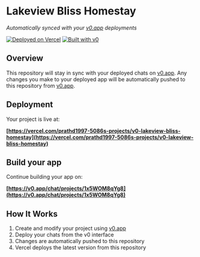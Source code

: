 # Lakeview Bliss Homestay

*Automatically synced with your [v0.app](https://v0.app) deployments*

[![Deployed on Vercel](https://img.shields.io/badge/Deployed%20on-Vercel-black?style=for-the-badge&logo=vercel)](https://vercel.com/prathd1997-5086s-projects/v0-lakeview-bliss-homestay)
[![Built with v0](https://img.shields.io/badge/Built%20with-v0.app-black?style=for-the-badge)](https://v0.app/chat/projects/1x5WOM8qYg8)

## Overview

This repository will stay in sync with your deployed chats on [v0.app](https://v0.app).
Any changes you make to your deployed app will be automatically pushed to this repository from [v0.app](https://v0.app).

## Deployment

Your project is live at:

**[https://vercel.com/prathd1997-5086s-projects/v0-lakeview-bliss-homestay](https://vercel.com/prathd1997-5086s-projects/v0-lakeview-bliss-homestay)**

## Build your app

Continue building your app on:

**[https://v0.app/chat/projects/1x5WOM8qYg8](https://v0.app/chat/projects/1x5WOM8qYg8)**

## How It Works

1. Create and modify your project using [v0.app](https://v0.app)
2. Deploy your chats from the v0 interface
3. Changes are automatically pushed to this repository
4. Vercel deploys the latest version from this repository